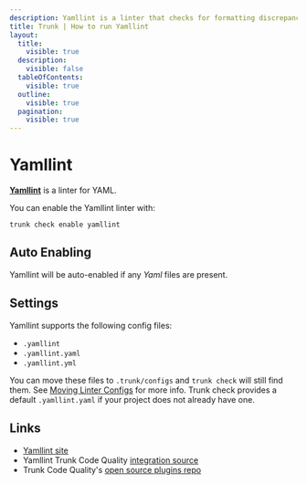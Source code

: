 ```yaml
---
description: Yamllint is a linter that checks for formatting discrepancies, key-value pair issues, and syntax errors, ensuring your YAML files are syntactically correct. 
title: Trunk | How to run Yamllint
layout:
  title:
    visible: true
  description:
    visible: false
  tableOfContents:
    visible: true
  outline:
    visible: true
  pagination:
    visible: true
---
```


# Yamllint

[**Yamllint**](https://github.com/adrienverge/yamllint) is a linter for YAML.

You can enable the Yamllint linter with:

```shell
trunk check enable yamllint
```

## Auto Enabling

Yamllint will be auto-enabled if any *Yaml* files are present.

## Settings

Yamllint supports the following config files:
* `.yamllint`
* `.yamllint.yaml`
* `.yamllint.yml`

You can move these files to `.trunk/configs` and `trunk check` will still find them. See [Moving Linter Configs](..#moving-linter-configs) for more info.
Trunk check provides a default `.yamllint.yaml` if your project does not already have one.



## Links

- [Yamllint site](https://github.com/adrienverge/yamllint)
- Yamllint Trunk Code Quality [integration source](https://github.com/trunk-io/plugins/tree/main/linters/yamllint)
- Trunk Code Quality's [open source plugins repo](https://github.com/trunk-io/plugins/tree/main)
